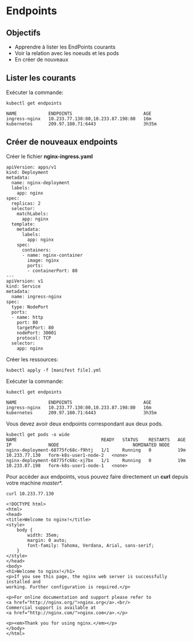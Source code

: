 # Endpoints

## Objectifs

* Apprendre à lister les EndPoints courants
* Voir la relation avec les noeuds et les pods
* En créer de nouveaux

## Lister les courants

Exécuter la commande:

```
kubectl get endpoints

NAME            ENDPOINTS                           AGE
ingress-nginx   10.233.77.130:80,10.233.87.198:80   16m
kubernetes      209.97.180.71:6443                  3h35m
```

## Créer de nouveaux endpoints

Créer le fichier **nginx-ingress.yaml**

```
apiVersion: apps/v1
kind: Deployment
metadata:
  name: nginx-deployment
  labels:
    app: nginx
spec:
  replicas: 2
  selector:
    matchLabels:
      app: nginx
  template:
    metadata:
      labels:
        app: nginx
    spec:
      containers:
      - name: nginx-container
        image: nginx
        ports:
        - containerPort: 80
---
apiVersion: v1
kind: Service
metadata:
  name: ingress-nginx
spec:
  type: NodePort
  ports:
  - name: http
    port: 80
    targetPort: 80
    nodePort: 30001
    protocol: TCP
  selector:
    app: nginx
```

Créer les ressources:
```
kubectl apply -f [manifest file].yml
```

Exécuter la commande:

```
kubectl get endpoints

NAME            ENDPOINTS                           AGE
ingress-nginx   10.233.77.130:80,10.233.87.198:80   16m
kubernetes      209.97.180.71:6443                  3h35m
```

Vous devez avoir deux endpoints correspondant aux deux pods.

```
kubectl get pods -o wide
NAME                                READY   STATUS    RESTARTS   AGE   IP              NODE                            NOMINATED NODE
nginx-deployment-68775fc68c-f9htj   1/1     Running   0          19m   10.233.77.130   form-k8s-user1-node-2   <none>
nginx-deployment-68775fc68c-xj7bx   1/1     Running   0          19m   10.233.87.198   form-k8s-user1-node-1   <none>
```

Pour accèder aux endpoints, vous pouvez faire directement un **curl** depuis votre machine *master**.

```
curl 10.233.77.130

<!DOCTYPE html>
<html>
<head>
<title>Welcome to nginx!</title>
<style>
    body {
        width: 35em;
        margin: 0 auto;
        font-family: Tahoma, Verdana, Arial, sans-serif;
    }
</style>
</head>
<body>
<h1>Welcome to nginx!</h1>
<p>If you see this page, the nginx web server is successfully installed and
working. Further configuration is required.</p>

<p>For online documentation and support please refer to
<a href="http://nginx.org/">nginx.org</a>.<br/>
Commercial support is available at
<a href="http://nginx.com/">nginx.com</a>.</p>

<p><em>Thank you for using nginx.</em></p>
</body>
</html>
```

###
